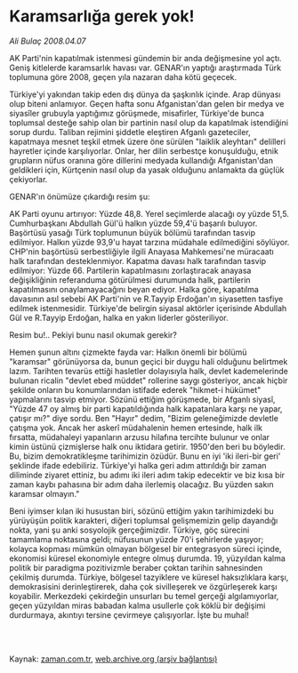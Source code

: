 # Karamsarlığa gerek yok!

*Ali Bulaç 2008.04.07*

<td class="columnist-detail">
<p>AK Parti'nin kapatılmak istenmesi gündemin bir anda değişmesine yol açtı. Geniş kitlelerde karamsarlık havası var. GENAR'ın yaptığı araştırmada Türk toplumuna göre 2008, geçen yıla nazaran daha kötü geçecek.</p>
<p>
<div id="haberMetinDiv">
<p> Türkiye'yi yakından takip eden dış dünya da şaşkınlık içinde. Arap dünyası olup biteni anlamıyor. Geçen hafta sonu Afganistan'dan gelen bir medya ve siyasîler grubuyla yaptığımız görüşmede, misafirler, Türkiye'de bunca toplumsal desteğe sahip olan bir partinin nasıl olup da kapatılmak istendiğini sorup durdu. Taliban rejimini şiddetle eleştiren Afganlı gazeteciler, kapatmaya mesnet teşkil etmek üzere öne sürülen "laiklik aleyhtarı" delilleri hayretler içinde karşılıyorlar. Onlar, her dilin serbestçe konuşulduğu, etnik grupların nüfus oranına göre dillerini medyada kullandığı Afganistan'dan geldikleri için, Kürtçenin nasıl olup da yasak olduğunu anlamakta da güçlük çekiyorlar.
<p> GENAR'ın önümüze çıkardığı resim şu: 
<p> AK Parti oyunu artırıyor: Yüzde 48,8. Yerel seçimlerde alacağı oy yüzde 51,5. Cumhurbaşkanı Abdullah Gül'ü halkın yüzde 59,4'ü başarılı buluyor. Başörtüsü yasağı Türk toplumunun büyük bölümü tarafından tasvip edilmiyor. Halkın yüzde 93,9'u hayat tarzına müdahale edilmediğini söylüyor. CHP'nin başörtüsü serbestliğiyle ilgili Anayasa Mahkemesi'ne müracaatı halk tarafından desteklenmiyor. Kapatma davası halk tarafından tasvip edilmiyor: Yüzde 66. Partilerin kapatılmasını zorlaştıracak anayasa değişikliğinin referanduma götürülmesi durumunda halk, partilerin kapatılmasını onaylamayacağını beyan ediyor. Halka göre, kapatılma davasının asıl sebebi AK Parti'nin ve R.Tayyip Erdoğan'ın siyasetten tasfiye edilmek istenmesidir. Türkiye'de belirgin siyasal aktörler içerisinde Abdullah Gül ve R.Tayyip Erdoğan, halka en yakın liderler gösteriliyor. 
<p> Resim bu!.. Pekiyi bunu nasıl okumak gerekir?
<p> Hemen şunun altını çizmekte fayda var: Halkın önemli bir bölümü "karamsar" görünüyorsa da, bunun geçici bir duygu hali olduğunu belirtmek lazım. Tarihten tevarüs ettiği hasletler dolayısıyla halk, devlet kademelerinde bulunan ricalin "devlet ebed müddet" rollerine saygı gösteriyor, ancak hiçbir şekilde onların bu konumlarından istifade ederek "hikmet-i hükümet" yapmalarını tasvip etmiyor. Sözünü ettiğim görüşmede, bir Afganlı siyasî, "Yüzde 47 oy almış bir parti kapatıldığında halk kapatanlara karşı ne yapar, çatışır mı?" diye sordu. Ben "Hayır" dedim, "Bizim geleneğimizde devletle çatışma yok. Ancak her askerî müdahalenin hemen ertesinde, halk ilk fırsatta, müdahaleyi yapanların arzusu hilafına tercihte bulunur ve onlar kimin üstünü çizmişlerse halk onu iktidara getirir. 1950'den beri bu böyledir. Bu, bizim demokratikleşme tarihimizin özüdür. Bunu en iyi 'iki ileri-bir geri' şeklinde ifade edebiliriz. Türkiye'yi halka geri adım attırıldığı bir zaman diliminde ziyaret ettiniz, bu adımı iki ileri adım takip edecektir ve biz kısa bir zaman kaybı pahasına bir adım daha ilerlemiş olacağız. Bu yüzden sakın karamsar olmayın."
<p> Beni iyimser kılan iki husustan biri, sözünü ettiğim yakın tarihimizdeki bu yürüyüşün politik karakteri, diğeri toplumsal gelişmemizin gelip dayandığı nokta, yani şu anki sosyolojik gerçeğimizdir. Türkiye, göç sürecini tamamlama noktasına geldi; nüfusunun yüzde 70'i şehirlerde yaşıyor; kolayca kopması mümkün olmayan bölgesel bir entegrasyon süreci içinde, ekonomisi küresel ekonomiyle entegre olmuş durumda. 19, yüzyıldan kalma politik bir paradigma pozitivizmle beraber çoktan tarihin sahnesinden çekilmiş durumda. Türkiye, bölgesel tazyiklere ve küresel haksızlıklara karşı, demokrasisini derinleştirerek, daha çok sivilleşerek ve özgürleşerek karşı koyabilir. Merkezdeki çekirdeğin unsurları bu temel gerçeği algılamıyorlar, geçen yüzyıldan miras babadan kalma usullerle çok köklü bir değişimi durdurmaya, akıntıyı tersine çevirmeye çalışıyorlar. İşte bu muhal!</p></p></p></p></p></p></div>
</p>


<p><br>
		 </br></p></td>

Kaynak: [zaman.com.tr](http://zaman.com.tr/yazar.do?yazino=674348), [web.archive.org (arşiv bağlantısı)](http://web.archive.org/web/20120125212140/http://www.zaman.com.tr/yazar.do?yazino=674348)
